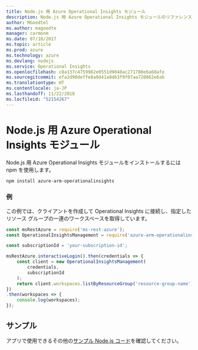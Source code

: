```yaml
---
title: Node.js 用 Azure Operational Insights モジュール
description: Node.js 用 Azure Operational Insights モジュールのリファレンス
author: MGoedtel
ms.author: magoedte
manager: carmonm
ms.date: 07/18/2017
ms.topic: article
ms.prod: azure
ms.technology: azure
ms.devlang: nodejs
ms.service: Operational Insights
ms.openlocfilehash: c8a137c4759982e0551d9048ac271780e6a68afe
ms.sourcegitcommit: efa2d98deffe8a0d41a8d63f9f07aa720862e6ab
ms.translationtype: HT
ms.contentlocale: ja-JP
ms.lasthandoff: 11/22/2018
ms.locfileid: "52154267"
---
```

# <a name="azure-operational-insights-modules-for-nodejs"></a>Node.js 用 Azure Operational Insights モジュール

Node.js 用 Azure Operational Insights モジュールをインストールするには npm を使用します。

```bash
npm install azure-arm-operationalinsights
```

### <a name="example"></a>例 

この例では、クライアントを作成して Operational Insights に接続し、指定したリソース グループの一連のワークスペースを取得しています。

```javascript
const msRestAzure = require('ms-rest-azure');
const OperationalInsightsManagement = require('azure-arm-operationalinsights');

const subscriptionId = 'your-subscription-id';

msRestAzure.interactiveLogin().then(credentials => {
    const client = new OperationalInsightsManagement(
        credentials,
        subscriptionId
    );
    return client.workspaces.listByResourceGroup('resource-group-name');
})
.then(workspaces => {
    console.log(workspaces);
});
``` 

## <a name="samples"></a>サンプル

アプリで使用できるその他の[サンプル Node.js コード](https://azure.microsoft.com/resources/samples/?platform=nodejs)を確認してください。
